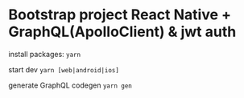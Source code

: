 # Bootstrap project React Native + GraphQL(ApolloClient) & jwt auth

install packages:
`yarn`

start dev
`yarn [web|android|ios]`

generate GraphQL codegen
`yarn gen`
